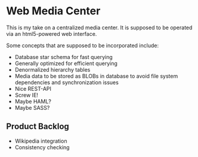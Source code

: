 Web Media Center
================

This is my take on a centralized media center. It is supposed to be operated
via an html5-powered web interface.

Some concepts that are supposed to be incorporated include:

* Database star schema for fast querying
* Generally optimized for efficient querying
* Denormalized hierarchy tables
* Media data to be stored as BLOBs in database to avoid file system dependencies and synchronization issues
* Nice REST-API
* Screw IE!
* Maybe HAML?
* Maybe SASS?

Product Backlog
---------------
* Wikipedia integration
* Consistency checking